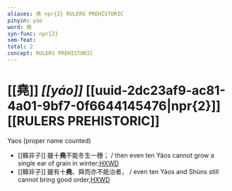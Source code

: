 ```yaml
---
aliases: 堯 npr{2} RULERS PREHISTORIC
pinyin: yáo
word: 堯
syn-func: npr{2}
sem-feat: 
total: 2
concept: RULERS PREHISTORIC 
---
```

# [[堯]] *[[yáo]]*  [[uuid-2dc23af9-ac81-4a01-9bf7-0f6644145476|npr{2}]] [[RULERS PREHISTORIC]]
Yaos (proper name counted)
 - [[韓非子]] 雖十**堯**不能冬生一穗； / then even ten Yáos cannot grow a single ear of grain in winter;[HXWD](https://hxwd.org/textview.html?location=KR3c0005_tls_028-2a.3)
 - [[韓非子]] 雖有十**堯**、舜而亦不能治者， / even ten Yáos and Shùns still cannot bring good order,[HXWD](https://hxwd.org/textview.html?location=KR3c0005_tls_040-15a.8)
